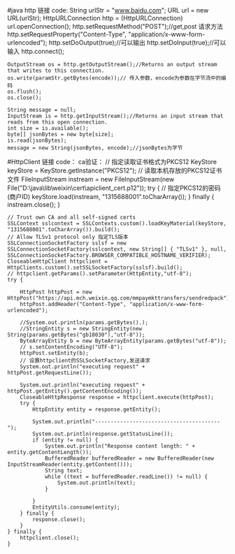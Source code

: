 #java http 链接
code:
	String urlStr = "www.baidu.com";
	URL url = new URL(urlStr);
	HttpURLConnection http = (HttpURLConnection) url.openConnection();
	http.setRequestMethod("POST");//get,post 请求方法
	http.setRequestProperty("Content-Type", "application/x-www-form-urlencoded");
	http.setDoOutput(true);//可以输出
	http.setDoInput(true);//可以输入
	http.connect();
	
	OutputStream os = http.getOutputStream();//Returns an output stream that writes to this connection.
	os.write(paramStr.getBytes(encode));// 传入参数，encode为参数在字节流中的编码
	os.flush();
	os.close();

	String message = null;
	InputStream is = http.getInputStream();//Returns an input stream that reads from this open connection.
	int size = is.available();
	byte[] jsonBytes = new byte[size];
	is.read(jsonBytes);
	message = new String(jsonBytes, encode);//jsonBytes为字节

#HttpClient 链接
code：
	ca验证：
	// 指定读取证书格式为PKCS12
	KeyStore keyStore = KeyStore.getInstance("PKCS12");
	// 读取本机存放的PKCS12证书文件
	FileInputStream instream = new FileInputStream(new File("D:\\java\\lib\\weixin\\cert\\apiclient_cert.p12"));
	try {
		// 指定PKCS12的密码(商户ID)
		keyStore.load(instream, "1315688001".toCharArray());
	} finally {
		instream.close();
	}

	// Trust own CA and all self-signed certs
	SSLContext sslcontext = SSLContexts.custom().loadKeyMaterial(keyStore, "1315688001".toCharArray()).build();
	// Allow TLSv1 protocol only 指定TLS版本
	SSLConnectionSocketFactory sslsf = new SSLConnectionSocketFactory(sslcontext, new String[] { "TLSv1" }, null, SSLConnectionSocketFactory.BROWSER_COMPATIBLE_HOSTNAME_VERIFIER);
	CloseableHttpClient httpclient = HttpClients.custom().setSSLSocketFactory(sslsf).build();
	// httpclient.getParams().setParameter(HttpEntity,"utf-8");
	try {

		HttpPost httpPost = new HttpPost("https://api.mch.weixin.qq.com/mmpaymkttransfers/sendredpack");
		httpPost.addHeader("Content-Type", "application/x-www-form-urlencoded");

		//System.out.println(params.getBytes().);
		//StringEntity s = new StringEntity(new String(params.getBytes("gb18030"),"utf-8"));
		ByteArrayEntity b = new ByteArrayEntity(params.getBytes("utf-8"));
		// s.setContentEncoding("UTF-8");
		httpPost.setEntity(b);
		// 设置httpclient的SSLSocketFactory,发送请求
		System.out.println("executing request" + httpPost.getRequestLine());

		System.out.println("executing request" + httpPost.getEntity().getContentEncoding());
		CloseableHttpResponse response = httpclient.execute(httpPost);
		try {
			HttpEntity entity = response.getEntity();

			System.out.println("----------------------------------------");
			System.out.println(response.getStatusLine());
			if (entity != null) {
				System.out.println("Response content length: " + entity.getContentLength());
				BufferedReader bufferedReader = new BufferedReader(new InputStreamReader(entity.getContent()));
				String text;
				while ((text = bufferedReader.readLine()) != null) {
					System.out.println(text);
				}

			}
			EntityUtils.consume(entity);
		} finally {
			response.close();
		}
	} finally {
		httpclient.close();
	}
